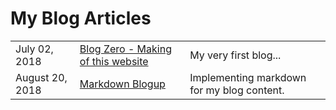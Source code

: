 # My Blog Articles

|      |      |      |
| ---- | ---- | ---- |
| July 02, 2018 | [Blog Zero - Making of this website](/blog/blog-zero) | My very first blog... |
| August 20, 2018 | [Markdown Blogup](/blog/markdown-blogup) | Implementing markdown for my blog content. |
